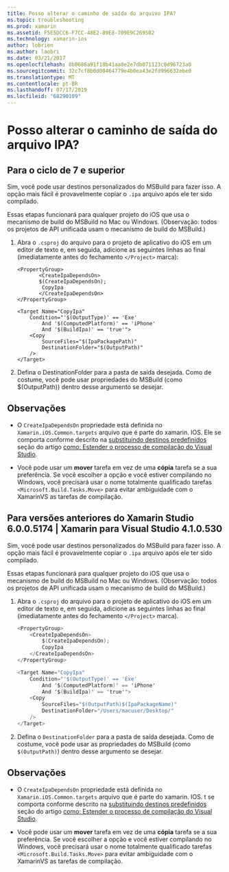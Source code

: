 ```yaml
---
title: Posso alterar o caminho de saída do arquivo IPA?
ms.topic: troubleshooting
ms.prod: xamarin
ms.assetid: F5E5DCC6-F7CC-48E2-89E8-709E9C269502
ms.technology: xamarin-ios
author: lobrien
ms.author: laobri
ms.date: 03/21/2017
ms.openlocfilehash: 8b0686a91f18b41aa8e2e7db071123c0d96723a0
ms.sourcegitcommit: 32c7cf8b0d00464779e4b0ea43e2fd996632ebe0
ms.translationtype: MT
ms.contentlocale: pt-BR
ms.lasthandoff: 07/17/2019
ms.locfileid: "68290109"
---
```

# <a name="can-i-change-the-output-path-of-the-ipa-file"></a>Posso alterar o caminho de saída do arquivo IPA?

## <a name="for-cycle-7-and-higher"></a>Para o ciclo de 7 e superior
Sim, você pode usar destinos personalizados do MSBuild para fazer isso. A opção mais fácil é provavelmente copiar o `.ipa` arquivo após ele ter sido compilado.

Essas etapas funcionará para qualquer projeto do iOS que usa o mecanismo de build do MSBuild no Mac ou Windows. (Observação: todos os projetos de API unificada usam o mecanismo de build do MSBuild.)

1. Abra o `.csproj` do arquivo para o projeto de aplicativo do iOS em um editor de texto e, em seguida, adicione as seguintes linhas ao final (imediatamente antes do fechamento `</Project>` marca):
    
    ```
    <PropertyGroup>
           <CreateIpaDependsOn>
           $(CreateIpaDependsOn);
            CopyIpa
           </CreateIpaDependsOn>
    </PropertyGroup>
    
    <Target Name="CopyIpa"
        Condition="'$(OutputType)' == 'Exe'
            And '$(ComputedPlatform)' == 'iPhone'
            And '$(BuildIpa)' == 'true'">
        <Copy
            SourceFiles="$(IpaPackagePath)"
            DestinationFolder="$(OutputPath)"
        />
    </Target>
    ```

2. Defina o DestinationFolder para a pasta de saída desejada. Como de costume, você pode usar propriedades do MSBuild (como $(OutputPath)) dentro desse argumento se desejar.

## <a name="notes"></a>Observações
- O `CreateIpaDependsOn` propriedade está definida no `Xamarin.iOS.Common.targets` arquivo que é parte do xamarin. IOS. Ele se comporta conforme descrito na [substituindo destinos predefinidos](https://docs.microsoft.com/visualstudio/msbuild/how-to-extend-the-visual-studio-build-process#overriding-predefined-targets) seção do artigo [como: Estender o processo de compilação do Visual Studio](https://docs.microsoft.com/visualstudio/msbuild/how-to-extend-the-visual-studio-build-process).

- Você pode usar um **mover** tarefa em vez de uma **cópia** tarefa se a sua preferência. Se você escolher a opção e você estiver compilando no Windows, você precisará usar o nome totalmente qualificado tarefas `<Microsoft.Build.Tasks.Move>` para evitar ambiguidade com o XamarinVS as tarefas de compilação.

## <a name="for-versions-before-xamarin-studio-6005174--xamarin-for-visual-studio-410530"></a>Para versões anteriores do Xamarin Studio 6.0.0.5174 | Xamarin para Visual Studio 4.1.0.530

Sim, você pode usar destinos personalizados do MSBuild para fazer isso. A opção mais fácil é provavelmente copiar o `.ipa` arquivo após ele ter sido compilado.

Essas etapas funcionará para qualquer projeto do iOS que usa o mecanismo de build do MSBuild no Mac ou Windows. (Observação: todos os projetos de API unificada usam o mecanismo de build do MSBuild.)

1. Abra o `.csproj` do arquivo para o projeto de aplicativo do iOS em um editor de texto e, em seguida, adicione as seguintes linhas ao final (imediatamente antes do fechamento `</Project>` marca).

    ```csharp
    <PropertyGroup>
        <CreateIpaDependsOn>
            $(CreateIpaDependsOn);
            CopyIpa
        </CreateIpaDependsOn>
    </PropertyGroup>
    
    <Target Name="CopyIpa"
        Condition="'$(OutputType)' == 'Exe'
            And '$(ComputedPlatform)' == 'iPhone'
            And '$(BuildIpa)' == 'true'">
        <Copy
            SourceFiles="$(OutputPath)$(IpaPackageName)"
            DestinationFolder="/Users/macuser/Desktop/"
        />
    </Target>
    ```

2. Defina o `DestinationFolder` para a pasta de saída desejada. Como de costume, você pode usar as propriedades do MSBuild (como `$(OutputPath)`) dentro desse argumento se desejar.

## <a name="notes"></a>Observações
- O `CreateIpaDependsOn` propriedade está definida no `Xamarin.iOS.Common.targets` arquivo que é parte do xamarin. IOS. t se comporta conforme descrito na [substituindo destinos predefinidos](https://docs.microsoft.com/visualstudio/msbuild/how-to-extend-the-visual-studio-build-process#overriding-predefined-targets) seção do artigo [como: Estender o processo de compilação do Visual Studio](https://docs.microsoft.com/visualstudio/msbuild/how-to-extend-the-visual-studio-build-process).

- Você pode usar um **mover** tarefa em vez de uma **cópia** tarefa se a sua preferência. Se você escolher a opção e você estiver compilando no Windows, você precisará usar o nome totalmente qualificado tarefas `<Microsoft.Build.Tasks.Move>` para evitar ambiguidade com o XamarinVS as tarefas de compilação.
